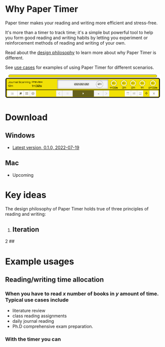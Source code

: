 # Why Paper Timer

Paper timer makes your reading and writing more efficient and stress-free.

It's more than a timer to track time; it's a simple but powerful tool to help you form good reading and writing habits by letting you experiment or reinforcement methods of reading and writing of your own.

Read about the [design philosophy](#key-ideas) to learn more about why Paper Timer is different.

See [use cases](#typical-usages) for examples of using Paper Timer for different scenarios.

![Timer view](\assets/timer-interface-transparent.png)

# Download

## Windows

- [Latest version, 0.1.0, 2022-07-19](https://github.com/boan-anbo/paper-timer-public/releases/download/0.1.0/Paper-timer_0.1.0_x64_en-US.msi)

## Mac

- Upcoming

# Key ideas

The design philosophy of Paper Timer holds true of three principles of reading and writing:

1. ## Iteration

2 ##

# Example usages

## Reading/writing time allocation

### When you have to read _x_ number of books in _y_ amount of time. Typical use cases include

- literature review
- class reading assignments
- daily journal reading
- Ph.D comprehensive exam preparation.

### With the timer you can

##
